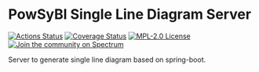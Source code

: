 # PowSyBl Single Line Diagram Server

[![Actions Status](https://github.com/powsybl/powsybl-single-line-diagram-server/workflows/CI/badge.svg)](https://github.com/powsybl/powsybl-single-line-diagram-server/actions)
[![Coverage Status](https://sonarcloud.io/api/project_badges/measure?project=com.powsybl%3Apowsybl-single-line-diagram-server&metric=coverage)](https://sonarcloud.io/component_measures?id=com.powsybl%3Apowsybl-single-line-diagram-server&metric=coverage)
[![MPL-2.0 License](https://img.shields.io/badge/license-MPL_2.0-blue.svg)](https://www.mozilla.org/en-US/MPL/2.0/)
[![Join the community on Spectrum](https://withspectrum.github.io/badge/badge.svg)](https://spectrum.chat/powsybl)

Server to generate single line diagram based on spring-boot.
